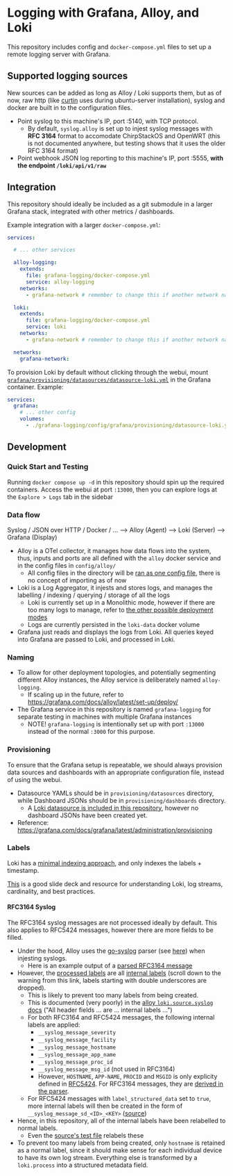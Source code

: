 # Logging with Grafana, Alloy, and Loki

This repository includes config and `docker-compose.yml` files to set up a remote logging server with Grafana.

## Supported logging sources

New sources can be added as long as Alloy / Loki supports them, but as of now, raw http (like [curtin](https://curtin.readthedocs.io/en/latest/topics/reporting.html#example-http-request) uses during ubuntu-server installation), syslog and docker are built in to the configuration files.

- Point syslog to this machine's IP, port :5140, with TCP protocol.
    - By default, `syslog.alloy` is set up to injest syslog messages with **RFC 3164** format to accomodate ChirpStackOS and OpenWRT (this is not documented anywhere, but testing shows that it uses the older RFC 3164 format)
- Point webhook JSON log reporting to this machine's IP, port :5555, **with the endpoint `/loki/api/v1/raw`**

## Integration

This repository should ideally be included as a git submodule in a larger Grafana stack, integrated with other metrics / dashboards.

Example integration with a larger `docker-compose.yml`:

```yaml
services:

  # ... other services

  alloy-logging:
    extends:
      file: grafana-logging/docker-compose.yml
      service: alloy-logging
    networks:
      - grafana-network # remember to change this if another network name is defined

  loki:
    extends:
      file: grafana-logging/docker-compose.yml
      service: loki
    networks:
      - grafana-network # remember to change this if another network name is defined

  networks:
    grafana-network:
```

To provision Loki by default without clicking through the webui, mount [`grafana/provisioning/datasources/datasource-loki.yml`](./config/grafana/provisioning/datasources/datasource-loki.yml) in the Grafana container. Example:

```yaml
services:
  grafana:
    # ... other config
    volumes:
      - ./grafana-logging/config/grafana/provisioning/datasource-loki.yml:/etc/grafana/provisioning/datasource-loki.yml:ro
```

## Development

### Quick Start and Testing

Running `docker compose up -d` in this repository should spin up the required containers. Access the webui at port `:13000`, then you can explore logs at the `Explore > Logs` tab in the sidebar

### Data flow

Syslog / JSON over HTTP / Docker / ... --> Alloy (Agent) --> Loki (Server) --> Grafana (Display)

- Alloy is a OTel collector, it manages how data flows into the system, thus, inputs and ports are all defined with the `alloy` docker service and in the config files in `config/alloy/`
    - All config files in the directory will be [ran as one config file](https://grafana.com/docs/alloy/v1.7/reference/cli/run/#usage), there is no concept of importing as of now
- Loki is a Log Aggregator, it injests and stores logs, and manages the labelling / indexing / querying / storage of all the logs
    - Loki is currently set up in a Monolithic mode, however if there are too many logs to manage, refer to [the other possible deployment modes](https://grafana.com/docs/loki/latest/get-started/deployment-modes/)
    - Logs are currently persisted in the `loki-data` docker volume
- Grafana just reads and displays the logs from Loki. All queries keyed into Grafana are passed to Loki, and processed in Loki.

### Naming

- To allow for other deployment topologies, and potentially segmenting different Alloy instances, the Alloy service is deliberately named `alloy-logging`.
    - If scaling up in the future, refer to <https://grafana.com/docs/alloy/latest/set-up/deploy/>
- The Grafana service in this repository is named `grafana-logging` for separate testing in machines with multiple Grafana instances
    - NOTE! `grafana-logging` is intentionally set up with port `:13000` instead of the normal `:3000` for this purpose.

### Provisioning

To ensure that the Grafana setup is repeatable, we should always provision data sources and dashboards with an appropriate configuration file, instead of using the webui.

- Datasource YAMLs should be in `provisioning/datasources` directory, while Dashboard JSONs should be in `provisioning/dashboards` directory.
    - A [Loki datasource is included in this repository](./config/grafana/provisioning/datasources/datasource-loki.yml), however no dashboard JSONs have been created yet.
- Reference: <https://grafana.com/docs/grafana/latest/administration/provisioning>

### Labels

Loki has a [minimal indexing approach](https://grafana.com/oss/loki/), and only indexes the labels + timestamp.

[This](https://nsrc.org/activities/agendas/en/nmm-4-days/netmgmt/en/log-management/log-management-loki-overview.pdf) is a good slide deck and resource for understanding Loki, log streams, cardinality, and best practices.

#### RFC3164 Syslog

The RFC3164 syslog messages are not processed ideally by default. This also applies to RFC5424 messages, however there are more fields to be filled.

- Under the hood, Alloy uses the [go-syslog](https://github.com/leodido/go-syslog) parser (see [here](https://github.com/grafana/alloy/blob/ca20237442991ed314c69c8a83ab04c3277be9fb/internal/component/loki/source/syslog/internal/syslogtarget/syslogtarget.go#L18)) when injesting syslogs.
    - Here is an example output of a [parsed RFC3164 message](https://github.com/leodido/go-syslog/blob/e1d78c258095eb935654186707af3bf3c1cafea2/rfc3164/example_test.go#L26-L31)
- However, the [processed labels](https://github.com/grafana/alloy/blob/ca20237442991ed314c69c8a83ab04c3277be9fb/internal/component/loki/source/syslog/internal/syslogtarget/syslogtarget.go#L189-L206) are all [internal labels](https://grafana.com/docs/alloy/v1.7/tutorials/logs-and-relabeling-basics/#add-a-prometheusrelabel-component-to-your-pipeline) (scroll down to the warning from this link, labels starting with double underscores are dropped).
    - This is likely to prevent too many labels from being created.
    - This is documented (very poorly) in the [alloy `loki.source.syslog` docs](https://grafana.com/docs/alloy/v1.7/reference/components/loki/loki.source.syslog/#listener) ("All header fields ... are ... internal labels ...")
    - For both RFC3164 and RFC5424 messages, the following internal labels are applied:
        - `__syslog_message_severity`
        - `__syslog_message_facility`
        - `__syslog_message_hostname`
        - `__syslog_message_app_name`
        - `__syslog_message_proc_id`
        - `__syslog_message_msg_id` (not used in RFC3164)
        - However, `HOSTNAME`, `APP-NAME`, `PROCID` and `MSGID` is only explicity defined in [RFC5424](https://datatracker.ietf.org/doc/html/rfc5424#section-6). For RFC3164 messages, they are [derived in the parser](https://github.com/leodido/go-syslog/blob/e1d78c258095eb935654186707af3bf3c1cafea2/rfc3164/syslog_message.go#L34-L44).
    - For RFC5424 messages with `label_structured_data` set to `true`, more internal labels will then be created in the form of `__syslog_message_sd_<ID>_<KEY>` ([source](https://grafana.com/docs/alloy/v1.7/reference/components/loki/loki.source.syslog/#listener))
- Hence, in this repository, all of the internal labels have been relabelled to normal labels.
    - Even the [source's test file](https://github.com/grafana/alloy/blob/ca20237442991ed314c69c8a83ab04c3277be9fb/internal/component/loki/source/syslog/internal/syslogtarget/syslogtarget_test.go#L445-L458) relabels these
- To prevent too many labels from being created, only `hostname` is retained as a normal label, since it should make sense for each individual device to have its own log stream. Everything else is transformed by a `loki.process` into a structured metadata field.
